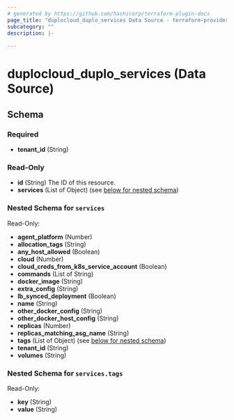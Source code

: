 ```yaml
---
# generated by https://github.com/hashicorp/terraform-plugin-docs
page_title: "duplocloud_duplo_services Data Source - terraform-provider-duplocloud"
subcategory: ""
description: |-
  
---
```


# duplocloud_duplo_services (Data Source)





<!-- schema generated by tfplugindocs -->
## Schema

### Required

- **tenant_id** (String)

### Read-Only

- **id** (String) The ID of this resource.
- **services** (List of Object) (see [below for nested schema](#nestedatt--services))

<a id="nestedatt--services"></a>
### Nested Schema for `services`

Read-Only:

- **agent_platform** (Number)
- **allocation_tags** (String)
- **any_host_allowed** (Boolean)
- **cloud** (Number)
- **cloud_creds_from_k8s_service_account** (Boolean)
- **commands** (List of String)
- **docker_image** (String)
- **extra_config** (String)
- **lb_synced_deployment** (Boolean)
- **name** (String)
- **other_docker_config** (String)
- **other_docker_host_config** (String)
- **replicas** (Number)
- **replicas_matching_asg_name** (String)
- **tags** (List of Object) (see [below for nested schema](#nestedobjatt--services--tags))
- **tenant_id** (String)
- **volumes** (String)

<a id="nestedobjatt--services--tags"></a>
### Nested Schema for `services.tags`

Read-Only:

- **key** (String)
- **value** (String)


